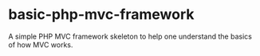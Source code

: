 basic-php-mvc-framework
=======================

A simple PHP MVC framework skeleton to help one understand the basics of how MVC works.
